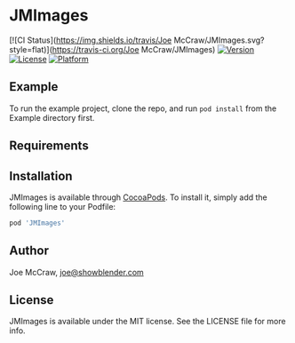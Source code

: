 # JMImages

[![CI Status](https://img.shields.io/travis/Joe McCraw/JMImages.svg?style=flat)](https://travis-ci.org/Joe McCraw/JMImages)
[![Version](https://img.shields.io/cocoapods/v/JMImages.svg?style=flat)](https://cocoapods.org/pods/JMImages)
[![License](https://img.shields.io/cocoapods/l/JMImages.svg?style=flat)](https://cocoapods.org/pods/JMImages)
[![Platform](https://img.shields.io/cocoapods/p/JMImages.svg?style=flat)](https://cocoapods.org/pods/JMImages)

## Example

To run the example project, clone the repo, and run `pod install` from the Example directory first.

## Requirements

## Installation

JMImages is available through [CocoaPods](https://cocoapods.org). To install
it, simply add the following line to your Podfile:

```ruby
pod 'JMImages'
```

## Author

Joe McCraw, joe@showblender.com

## License

JMImages is available under the MIT license. See the LICENSE file for more info.
